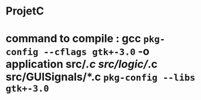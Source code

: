 # ProjetC

# command to compile : gcc `pkg-config --cflags gtk+-3.0` -o application src/*.c src/logic/*.c src/GUISignals/*.c `pkg-config --libs gtk+-3.0`
